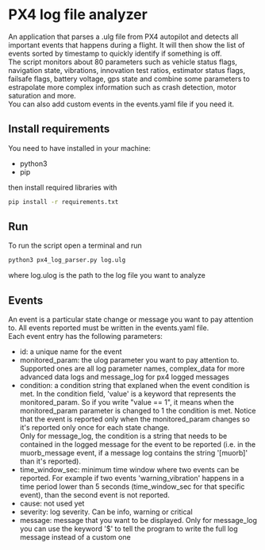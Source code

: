 # PX4 log file analyzer
An application that parses a .ulg file from PX4 autopilot and detects all important events that happens during a flight. It will then show the list of events sorted by timestamp to quickly identify if something is off.  
The script monitors about 80 parameters such as vehicle status flags, navigation state, vibrations, innovation test ratios, estimator status flags, failsafe flags, battery voltage, gps state and combine some parameters to estrapolate more complex information such as crash detection, motor saturation and more.  
You can also add custom events in the events.yaml file if you need it.  

## Install requirements
You need to have installed in your machine:
* python3
* pip

then install required libraries with  
```bash
pip install -r requirements.txt
```

## Run
To run the script open a terminal and run
```bash
python3 px4_log_parser.py log.ulg
```
where log.ulog is the path to the log file you want to analyze  

## Events
An event is a particular state change or message you want to pay attention to. All events reported must be written in the events.yaml file.  
Each event entry has the following parameters:  
* id: a unique name for the event
* monitored_param: the ulog parameter you want to pay attention to. Supported ones are all log parameter names, complex_data for more advanced data logs and message_log for px4 logged messages 
* condition: a condition string that explaned when the event condition is met. In the condition field, 'value' is a keyword that represents the monitored_param. So if you write "value == 1", it means when the monitored_param parameter is changed to 1 the condition is met. Notice that the event is reported only when the monitored_param changes so it's reported only once for each state change.  
Only for message_log, the condition is a string that needs to be contained in the logged message for the event to be reported (i.e. in the muorb_message event, if a message log contains the string '[muorb]' than it's reported).
* time_window_sec: minimum time window where two events can be reported. For example if two events 'warning_vibration' happens in a time period lower than 5 seconds (time_window_sec for that specific event), than the second event is not reported.
* cause: not used yet
* severity: log severity. Can be info, warning or critical
* message: message that you want to be displayed. Only for message_log you can use the keyword '$' to tell the program to write the full log message instead of a custom one
